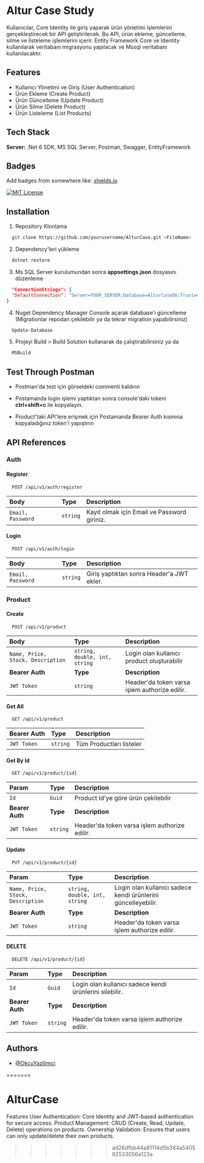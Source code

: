 # Altur Case Study

Kullanıcılar, Core Identity ile giriş yaparak ürün yönetimi işlemlerini gerçekleştirecek bir API geliştirilecek. Bu API, ürün ekleme, güncelleme, silme ve listeleme işlemlerini içerir. Entity Framework Core ve Identity kullanılarak veritabanı migrasyonu yapılacak ve Mssql veritabanı kullanılacaktır.


## Features

- Kullanıcı Yönetimi ve Giriş (User Authentication)
- Ürün Ekleme (Create Product)
- Ürün Güncelleme (Update Product)
- Ürün Silme (Delete Product)
- Ürün Listeleme (List Products)


## Tech Stack

**Server:** .Net 6 SDK, MS SQL Server, Postman, Swagger, EntityFramework


## Badges

Add badges from somewhere like: [shields.io](https://shields.io/)

[![MIT License](https://img.shields.io/badge/License-MIT-green.svg)](https://choosealicense.com/licenses/mit/)



## Installation

1. Repository Klonlama

```bash
  git clone https://github.com/yourusername/AlturCase.git <FileName>
```

2. Dependency'leri yükleme

```bash
  dotnet restore
```

3. Ms SQL Server kurulumundan sonra **appsettings.json** dosyasını düzenleme

```json
  "ConnectionStrings": {
  "DefaultConnection": "Server=YOUR_SERVER;Database=AlturCaseDb;Trusted_Connection=True;"
}
```

4. Nuget Dependency Manager Console açarak database'i güncelleme (Migrationlar repodan çekilebilir ya da tekrar migration yapabilirsiniz)

```powershell
  Update-Database
```

5. Projeyi Build > Build Solution kullanarak da çalıştırabilirsiniz ya da

```powershell
  MSBuild
```

## Test Through Postman

- Postman'da test için görseldeki commenti kaldırın

- Postamanda login işlemi yaptıktan sonra console'daki tokeni **ctrl+shift+c** ile kopyalayın.

- Product'taki API'lere erişmek için Postamanda Bearer Auth kısmına kopyaladığınız token'i yapıştırın


## API References

### Auth
#### Register

```http
  POST /api/v1/auth/register
```

| Body | Type     | Description                |
| :-------- | :------- | :------------------------- |
| `Email, Password ` | `string` | Kayıt olmak için Email ve Password giriniz.|

#### Login

```http
  POST /api/v1/auth/login
```

| Body | Type     | Description                |
| :-------- | :------- | :------------------------- |
| `Email, Password ` | `string` | Giriş yaptıktan sonra Header'a JWT ekler.|

### Product
#### Create
```http
  POST /api/v1/product
```

| Body | Type     | Description                |
| :-------- | :------- | :------------------------- |
| `Name, Price, Stock, Description ` | `string, double, int, string` | Login olan kullanıcı product oluşturabilir               |
| **Bearer Auth** | **Type**| **Description** |
| `JWT Token ` | `string` | Header'da token varsa işlem authorize edilir.|

#### Get All
```http
  GET /api/v1/product
```

| Bearer Auth | Type     | Description                |
| :-------- | :------- | :------------------------- |
| `JWT Token ` | `string` | Tüm Productları listeler|

#### Get By Id
```http
  GET /api/v1/product/{id}
```

| Param | Type     | Description                |
| :-------- | :------- | :------------------------- |
| `Id` | `Guid` | Product Id'ye göre ürün çekilebilir               |
| **Bearer Auth** | **Type**| **Description** |
| `JWT Token ` | `string` | Header'da token varsa işlem authorize edilir.|

#### Update
```http
  PUT /api/v1/product/{id}
```

| Param | Type     | Description                |
| :-------- | :------- | :------------------------- |
| `Name, Price, Stock, Description` | `string, double, int, string` | Login olan kullanıcı sadece kendi ürünlerini güncelleyebilir.              |
| **Bearer Auth** | **Type**| **Description** |
| `JWT Token ` | `string` | Header'da token varsa işlem authorize edilir.|

#### DELETE
```http
  DELETE /api/v1/product/{id}
```

| Param | Type     | Description                |
| :-------- | :------- | :------------------------- |
| `Id` | `Guid` | Login olan kullanıcı sadece kendi ürünlerini silebilir.               |
| **Bearer Auth** | **Type**| **Description** |
| `JWT Token ` | `string` | Header'da token varsa işlem authorize edilir.|



## Authors

- [@OkcuYazilimci](https://github.com/OkcuYazilimci)

=======
# AlturCase
Features
User Authentication: Core Identity and JWT-based authentication for secure access.
Product Management: CRUD (Create, Read, Update, Delete) operations on products.
Ownership Validation: Ensures that users can only update/delete their own products.
>>>>>>> ad26dfbb44a81114d5b384a540592533056a123a
